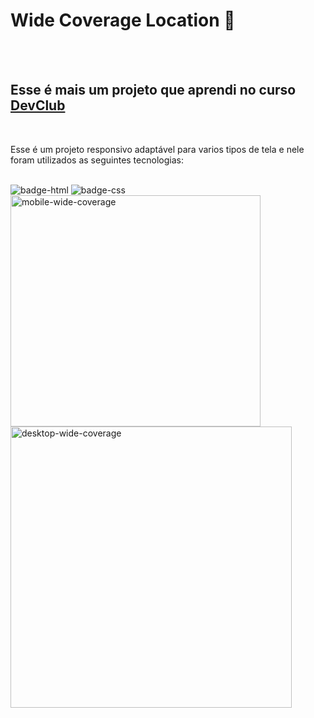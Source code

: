 <h1>Wide Coverage Location 🚗</h1>

<br>
<br>

<h2>Esse é mais um projeto que aprendi no curso <a href="https://rodolfomori.com.br/devclub" target="_blank"/>DevClub</a></h2>
<br>

<p>Esse é um projeto responsivo adaptável para varios tipos de tela  e nele foram utilizados as seguintes tecnologias:</p>
<br>

<img src="https://img.shields.io/badge/HTML5-E34F26?style=for-the-badge&logo=html5&logoColor=white" alt="badge-html"/>
<img src="https://img.shields.io/badge/CSS3-1572B6?style=for-the-badge&logo=css3&logoColor=white" alt="badge-css"/>
<br>

<div>
  
<img alt="mobile-wide-coverage" align="left" width= "400px" height="370px" align="left" src="https://github.com/Lincolnneres/Wide-Coverage-Location-Responsivo/blob/main/assets/Mobile.png.png?raw=true"/>
<img  alt="desktop-wide-coverage" align="left" widt="480px" height="450" src="https://github.com/Lincolnneres/Wide-Coverage-Location-Responsivo/blob/main/assets/Desktop.png.png?raw=true"/>

</div>
